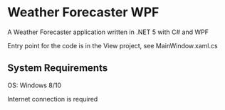 # Weather Forecaster WPF
A Weather Forecaster application written in .NET 5 with C# and WPF

Entry point for the code is in the View project, see MainWindow.xaml.cs

## System Requirements
OS: Windows 8/10

Internet connection is required
